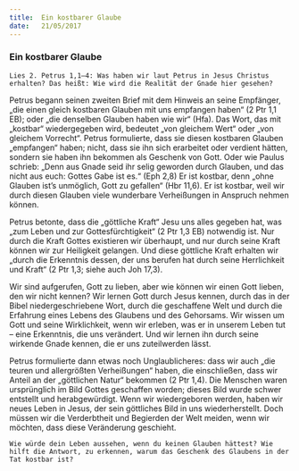 ```yaml
---
title:  Ein kostbarer Glaube
date:   21/05/2017
---
```


### Ein kostbarer Glaube

`Lies 2. Petrus 1,1–4: Was haben wir laut Petrus in Jesus Christus erhalten? Das heißt: Wie wird die Realität der Gnade hier gesehen?`

Petrus begann seinen zweiten Brief mit dem Hinweis an seine Empfänger, „die einen gleich kostbaren Glauben mit uns empfangen haben“ (2 Ptr 1,1 EB); oder „die denselben Glauben haben wie wir“ (Hfa). Das Wort, das mit „kostbar“ wiedergegeben wird, bedeutet „von gleichem Wert“ oder „von gleichem Vorrecht“. Petrus formulierte, dass sie diesen kostbaren Glauben „empfangen“ haben; nicht, dass sie ihn sich erarbeitet oder verdient hätten, sondern sie haben ihn bekommen als Geschenk von Gott. Oder wie Paulus schrieb: „Denn aus Gnade seid ihr selig geworden durch Glauben, und das nicht aus euch: Gottes Gabe ist es.“ (Eph 2,8) Er ist kostbar, denn „ohne Glauben ist’s unmöglich, Gott zu gefallen“ (Hbr 11,6). Er ist kostbar, weil wir durch diesen Glauben viele wunderbare Verheißungen in Anspruch nehmen können.

Petrus betonte, dass die „göttliche Kraft“ Jesu uns alles gegeben hat, was „zum Leben und zur Gottesfürchtigkeit“ (2 Ptr 1,3 EB) notwendig ist. Nur durch die Kraft Gottes existieren wir überhaupt, und nur durch seine Kraft können wir zur Heiligkeit gelangen. Und diese göttliche Kraft erhalten wir „durch die Erkenntnis dessen, der uns berufen hat durch seine Herrlichkeit und Kraft“ (2 Ptr 1,3; siehe auch Joh 17,3).

Wir sind aufgerufen, Gott zu lieben, aber wie können wir einen Gott lieben, den wir nicht kennen? Wir lernen Gott durch Jesus kennen, durch das in der Bibel niedergeschriebene Wort, durch die geschaffene Welt und durch die Erfahrung eines Lebens des Glaubens und des Gehorsams. Wir wissen um Gott und seine Wirklichkeit, wenn wir erleben, was er in unserem Leben tut – eine Erkenntnis, die uns verändert. Und wir lernen ihn durch seine wirkende Gnade kennen, die er uns zuteilwerden lässt.

Petrus formulierte dann etwas noch Unglaublicheres: dass wir auch „die teuren und allergrößten Verheißungen“ haben, die einschließen, dass wir Anteil an der „göttlichen Natur“ bekommen (2 Ptr 1,4). Die Menschen waren ursprünglich im Bild Gottes geschaffen worden; dieses Bild wurde schwer entstellt und herabgewürdigt. Wenn wir wiedergeboren werden, haben wir neues Leben in Jesus, der sein göttliches Bild in uns wiederherstellt. Doch müssen wir die Verderbtheit und Begierden der Welt meiden, wenn wir möchten, dass diese Veränderung geschieht.

`Wie würde dein Leben aussehen, wenn du keinen Glauben hättest? Wie hilft die Antwort, zu erkennen, warum das Geschenk des Glaubens in der Tat kostbar ist?`

